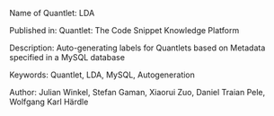 Name of Quantlet: LDA

Published in: Quantlet: The Code Snippet Knowledge Platform

Description: Auto-generating labels for Quantlets based on Metadata specified in a MySQL database 

Keywords: Quantlet, LDA, MySQL, Autogeneration

Author: Julian Winkel, Stefan Gaman, Xiaorui Zuo, Daniel Traian Pele, Wolfgang Karl Härdle
